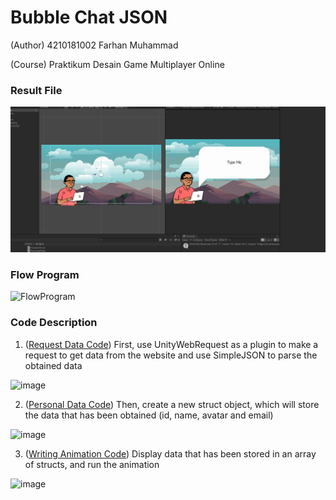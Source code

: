 # Bubble Chat JSON
(Author) 4210181002 Farhan Muhammad

(Course) Praktikum Desain Game Multiplayer Online

### Result File
![Result File](/BubbleChat.gif)

### Flow Program
![FlowProgram](https://user-images.githubusercontent.com/57122816/165290118-7810cf93-33ac-4e57-991b-8bd429008798.png)

### Code Description
1. ([Request Data Code](BubbleChat/Assets/Scripts/RequestData.cs)) First, use UnityWebRequest as a plugin to make a request to get data from the website and use SimpleJSON to parse the obtained data

![image](https://user-images.githubusercontent.com/57122816/165290202-4ee8ced9-9259-4414-b5fd-4beefb5a1b59.png)

2. ([Personal Data Code](BubbleChat/Assets/Scripts/PersonalData.cs)) Then, create a new struct object, which will store the data that has been obtained (id, name, avatar and email)

![image](https://user-images.githubusercontent.com/57122816/165290218-9ccff786-7339-408d-982c-c9f51084e350.png)

3. ([Writing Animation Code](BubbleChat/Assets/Scripts/WritingAnimation.cs)) Display data that has been stored in an array of structs, and run the animation

![image](https://user-images.githubusercontent.com/57122816/165290228-33cf583e-d89f-42e5-959a-ca478b621ca9.png)

